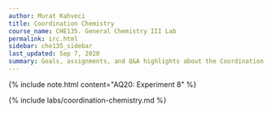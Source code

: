 ```yaml
---
author: Murat Kahveci
title: Coordination Chemistry
course_name: CHE135. General Chemistry III Lab
permalink: irc.html
sidebar: che135_sidebar
last_updated: Sep 7, 2020
summary: Goals, assignments, and Q&A highlights about the Coordination Chemistry Experiment.
---
```

{% include note.html content="AQ20: Experiment 8" %}

{% include labs/coordination-chemistry.md %} 